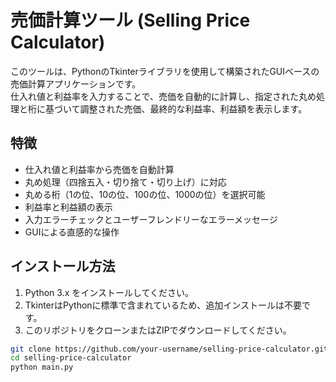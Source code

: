 # 売価計算ツール (Selling Price Calculator)

このツールは、PythonのTkinterライブラリを使用して構築されたGUIベースの売価計算アプリケーションです。  
仕入れ値と利益率を入力することで、売価を自動的に計算し、指定された丸め処理と桁に基づいて調整された売価、最終的な利益率、利益額を表示します。

## 特徴

- 仕入れ値と利益率から売価を自動計算
- 丸め処理（四捨五入・切り捨て・切り上げ）に対応
- 丸める桁（1の位、10の位、100の位、1000の位）を選択可能
- 利益率と利益額の表示
- 入力エラーチェックとユーザーフレンドリーなエラーメッセージ
- GUIによる直感的な操作

## インストール方法

1. Python 3.x をインストールしてください。
2. TkinterはPythonに標準で含まれているため、追加インストールは不要です。
3. このリポジトリをクローンまたはZIPでダウンロードしてください。

```bash
git clone https://github.com/your-username/selling-price-calculator.git
cd selling-price-calculator
python main.py
